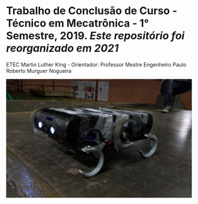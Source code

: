 # Trabalho de Conclusão de Curso - Técnico em Mecatrônica - 1° Semestre, 2019. *Este repositório foi reorganizado em 2021*
ETEC Martin Luther King - Orientador: Professor Mestre Engenheiro Paulo Roberto Murguer Nogueira

![](HEXPOD.png)
